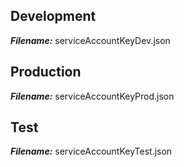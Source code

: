 Development
------------------------------------------
***Filename:*** serviceAccountKeyDev.json

Production
------------------------------------------
***Filename:*** serviceAccountKeyProd.json

Test
------------------------------------------
***Filename:*** serviceAccountKeyTest.json